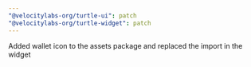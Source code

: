 ```yaml
---
"@velocitylabs-org/turtle-ui": patch
"@velocitylabs-org/turtle-widget": patch
---
```


Added wallet icon to the assets package and replaced the import in the widget
